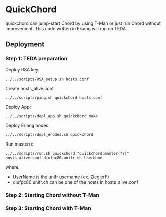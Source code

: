 # QuickChord
quickchord can jump-start Chord by using T-Man or just run Chord without improvement. This code written in Erlang will run on TEDA.


## Deployment

### Step 1: TEDA preparation
Deploy RSA key:

    ../../scripts/RSA_setup.sh hosts.conf 

Create hosts_alive.conf

    ../../scripts/ping.sh quickchord hosts.conf 

Deploy App:

    ../../scripts/depl_app.sh quickchord make

Deploy Erlang nodes:

    ../../scripts/depl_enodes.sh quickchord

Run master():

    ../../scripts/run.sh quickchord "quickchord:master(??)" hosts_alive.conf diufpc80.unifr.ch UserName

where:

 - UserName is the unifr username (ex. ZieglerF)
 - diufpc80.unifr.ch can be one of the hosts in hosts_alive.conf


### Step 2: Starting Chord without T-Man


### Step 3: Starting Chord with T-Man

